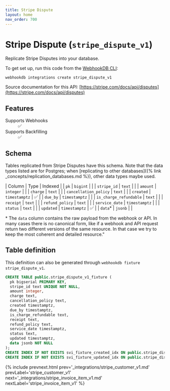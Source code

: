 ```yaml
---
title: Stripe Dispute
layout: home
nav_order: 700
---
```


# Stripe Dispute (`stripe_dispute_v1`)

Replicate Stripe Disputes into your database.

To get set up, run this code from the [WebhookDB CLI](https://webhookdb.com/terminal):
```
webhookdb integrations create stripe_dispute_v1
```

Source documentation for this API: [https://stripe.com/docs/api/disputes](https://stripe.com/docs/api/disputes)

## Features

<dl>
<dt>Supports Webhooks</dt>
<dd>✅</dd>
<dt>Supports Backfilling</dt>
<dd>✅</dd>

</dl>

## Schema

Tables replicated from Stripe Disputes have this schema.
Note that the data types listed are for Postgres;
when [replicating to other databases]({% link _concepts/replication_databases.md %}),
other data types maybe used.

| Column | Type | Indexed |
| `pk` | `bigint` |  |
| `stripe_id` | `text` |  |
| `amount` | `integer` |  |
| `charge` | `text` |  |
| `cancellation_policy` | `text` |  |
| `created` | `timestamptz` | ✅ |
| `due_by` | `timestamptz` |  |
| `is_charge_refundable` | `text` |  |
| `receipt` | `text` |  |
| `refund_policy` | `text` |  |
| `service_date` | `timestamptz` |  |
| `status` | `text` |  |
| `updated` | `timestamptz` | ✅ |
| `data`* | `jsonb` |  |

<span class="fs-3">* The `data` column contains the raw payload from the webhook or API.
In many cases there is no canonical form, like if a webhook and API request return
two different versions of the same resource.
In that case we try to keep the most coherent and detailed resource."</span>

## Table definition

This definition can also be generated through `webhookdb fixture stripe_dispute_v1`.

```sql
CREATE TABLE public.stripe_dispute_v1_fixture (
  pk bigserial PRIMARY KEY,
  stripe_id text UNIQUE NOT NULL,
  amount integer,
  charge text,
  cancellation_policy text,
  created timestamptz,
  due_by timestamptz,
  is_charge_refundable text,
  receipt text,
  refund_policy text,
  service_date timestamptz,
  status text,
  updated timestamptz,
  data jsonb NOT NULL
);
CREATE INDEX IF NOT EXISTS svi_fixture_created_idx ON public.stripe_dispute_v1_fixture (created);
CREATE INDEX IF NOT EXISTS svi_fixture_updated_idx ON public.stripe_dispute_v1_fixture (updated);
```

{% include prevnext.html prev='_integrations/stripe_customer_v1.md' prevLabel='stripe_customer_v1' next='_integrations/stripe_invoice_item_v1.md' nextLabel='stripe_invoice_item_v1' %}
